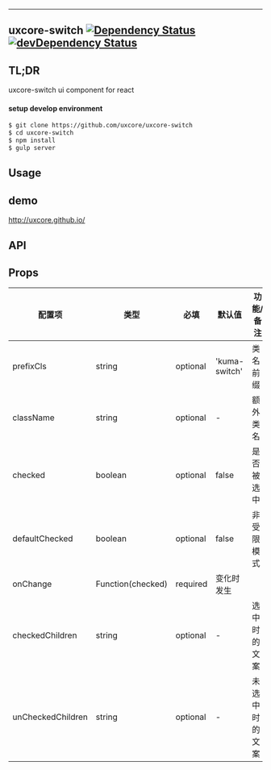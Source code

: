 ---

## uxcore-switch [![Dependency Status](http://img.shields.io/david/uxcore/uxcore-switch.svg?style=flat-square)](https://david-dm.org/uxcore/uxcore-switch) [![devDependency Status](http://img.shields.io/david/dev/uxcore/uxcore-switch.svg?style=flat-square)](https://david-dm.org/uxcore/uxcore-switch#info=devDependencies) 

## TL;DR

uxcore-switch ui component for react

#### setup develop environment

```sh
$ git clone https://github.com/uxcore/uxcore-switch
$ cd uxcore-switch
$ npm install
$ gulp server
```

## Usage

## demo
http://uxcore.github.io/

## API

## Props

| 配置项 | 类型 | 必填 | 默认值 | 功能/备注 |
|---|---|---|---|---|
|prefixCls|string|optional|'kuma-switch'|类名前缀|
|className|string|optional|-|额外类名|
|checked|boolean|optional|false|是否被选中|
|defaultChecked|boolean|optional|false| 非受限模式|
|onChange|Function(checked)|required|变化时发生|
|checkedChildren|string|optional|-|选中时的文案|
|unCheckedChildren|string|optional|-|未选中时的文案|



